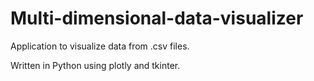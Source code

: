 # Multi-dimensional-data-visualizer

Application to visualize data from .csv files.

Written in Python using plotly and tkinter.
